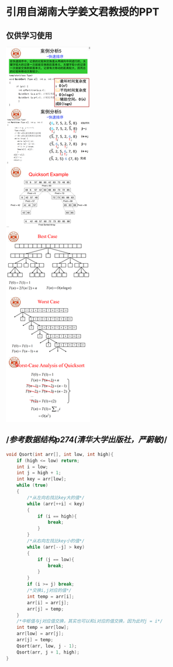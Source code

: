 # 引用自湖南大学姜文君教授的PPT
## 仅供学习使用
![image](https://github.com/Charlieouo/AlgorithmNote_on_Class/blob/main/pic/20210511124727.png)
## /*参考数据结构p274(清华大学出版社，严蔚敏)*/﻿
``` cpp
void Qsort(int arr[], int low, int high){
    if (high <= low) return;
    int i = low;
    int j = high + 1;
    int key = arr[low];
    while (true)
    {
        /*从左向右找比key大的值*/
        while (arr[++i] < key)
        {
            if (i == high){
                break;
            }
        }
        /*从右向左找比key小的值*/
        while (arr[--j] > key)
        {
            if (j == low){
                break;
            }
        }
        if (i >= j) break;
        /*交换i,j对应的值*/
        int temp = arr[i];
        arr[i] = arr[j];
        arr[j] = temp;
    }
    /*中枢值与j对应值交换，其实也可以和i对应的值交换，因为此时j = i*/
    int temp = arr[low];
    arr[low] = arr[j];
    arr[j] = temp;
    Qsort(arr, low, j - 1);
    Qsort(arr, j + 1, high);
}
 
```
